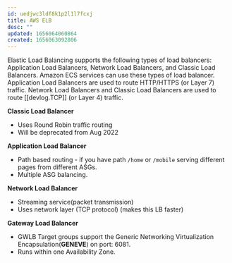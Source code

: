 ```yaml
---
id: uedjwc3ldf8k1p2l1l7fcxj
title: AWS ELB
desc: ""
updated: 1656064060864
created: 1656063092806
---
```


Elastic Load Balancing supports the following types of load balancers: Application Load Balancers, Network Load Balancers, and Classic Load Balancers. Amazon ECS services can use these types of load balancer. Application Load Balancers are used to route HTTP/HTTPS (or Layer 7) traffic. Network Load Balancers and Classic Load Balancers are used to route [[devlog.TCP]] (or Layer 4) traffic.

**Classic Load Balancer**

- Uses Round Robin traffic routing
- Will be deprecated from Aug 2022

**Application Load Balancer**

- Path based routing - if you have path `/home` or `/mobile` serving different pages from different ASGs.
- Multiple ASG balancing.

**Network Load Balancer**

- Streaming service(packet transmission)
- Uses network layer (TCP protocol) (makes this LB faster)

**Gateway Load Balancer**

- GWLB Target groups support the Generic Networking Virtualization Encapsulation(**GENEVE**) on port: 6081.
- Runs within one Availability Zone.
